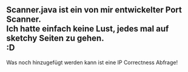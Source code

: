 Scanner.java ist ein von mir entwickelter Port Scanner.   
Ich hatte einfach keine Lust, jedes mal auf sketchy Seiten zu gehen.  
:D  
---------------------------------------------------------------------
Was noch hinzugefügt werden kann ist eine IP Correctness Abfrage!  
